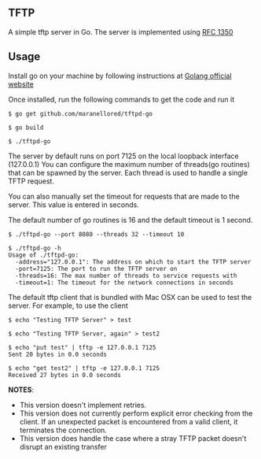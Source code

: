 TFTP
----

A simple tftp server in Go.
The server is implemented using [RFC 1350](https://www.ietf.org/rfc/rfc1350.txt)

Usage
-----
Install go on your machine by following instructions at [Golang official website](http://golang.org)

Once installed, run the following commands to get the code and run it

```
$ go get github.com/maranellored/tftpd-go

$ go build

$ ./tftpd-go
```

The server by default runs on port 7125 on the local loopback interface (127.0.0.1)
You can configure the maximum number of threads(go routines) that can be spawned by the server. Each thread is used to handle a single TFTP request. 

You can also manually set the timeout for requests that are made to the server. This value is entered in seconds. 

The default number of go routines is 16 and the default timeout is 1 second.

```
$ ./tftpd-go --port 8080 --threads 32 --timeout 10

$ ./tftpd-go -h
Usage of ./tftpd-go:
  -address="127.0.0.1": The address on which to start the TFTP server
  -port=7125: The port to run the TFTP server on
  -threads=16: The max number of threads to service requests with
  -timeout=1: The timeout for the network connections in seconds
```

The default tftp client that is bundled with Mac OSX can be used to test the server. For example, to use the client 

```
$ echo "Testing TFTP Server" > test

$ echo "Testing TFTP Server, again" > test2

$ echo "put test" | tftp -e 127.0.0.1 7125
Sent 20 bytes in 0.0 seconds

$ echo "get test2" | tftp -e 127.0.0.1 7125
Received 27 bytes in 0.0 seconds
```

**NOTES**: 
* This version doesn't implement retries. 
* This version does not currently perform explicit error checking from the client. If an unexpected packet is encountered from a valid client, it terminates the connection. 
* This version does handle the case where a stray TFTP packet doesn't disrupt an existing transfer

